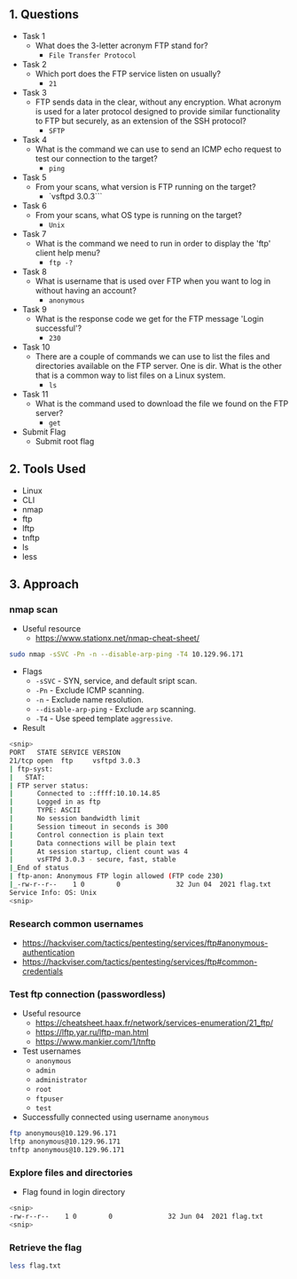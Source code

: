 ## 1. Questions
- Task 1
	- What does the 3-letter acronym FTP stand for?
		- `File Transfer Protocol`
- Task 2
	- Which port does the FTP service listen on usually?
		- `21`
- Task 3
	- FTP sends data in the clear, without any encryption. What acronym is used for a later protocol designed to provide similar functionality to FTP but securely, as an extension of the SSH protocol?
		- `SFTP`
- Task 4
	- What is the command we can use to send an ICMP echo request to test our connection to the target?
		- `ping`
- Task 5
	- From your scans, what version is FTP running on the target?
		- `vsftpd 3.0.3```
- Task 6
	- From your scans, what OS type is running on the target?
		- `Unix`
- Task 7
	- What is the command we need to run in order to display the 'ftp' client help menu?
		- `ftp -?`
- Task 8
	- What is username that is used over FTP when you want to log in without having an account?
		- `anonymous`
- Task 9
	- What is the response code we get for the FTP message 'Login successful'?
		- `230`
- Task 10
	- There are a couple of commands we can use to list the files and directories available on the FTP server. One is dir. What is the other that is a common way to list files on a Linux system.
		- `ls`
- Task 11
	- What is the command used to download the file we found on the FTP server?
		- `get`
- Submit Flag
	- Submit root flag
## 2. Tools Used
- Linux
- CLI
- nmap
- ftp
- lftp
- tnftp
- ls
- less
## 3. Approach
### nmap scan
- Useful resource
	- https://www.stationx.net/nmap-cheat-sheet/
```bash
sudo nmap -sSVC -Pn -n --disable-arp-ping -T4 10.129.96.171
```
- Flags
	- `-sSVC` - SYN, service, and default sript scan.
	- `-Pn` - Exclude ICMP scanning.
	- `-n` - Exclude name resolution.
	- `--disable-arp-ping` - Exclude `arp` scanning.
	- `-T4` - Use speed template `aggressive`.
- Result
```bash
<snip>
PORT   STATE SERVICE VERSION
21/tcp open  ftp     vsftpd 3.0.3
| ftp-syst: 
|   STAT: 
| FTP server status:
|      Connected to ::ffff:10.10.14.85
|      Logged in as ftp
|      TYPE: ASCII
|      No session bandwidth limit
|      Session timeout in seconds is 300
|      Control connection is plain text
|      Data connections will be plain text
|      At session startup, client count was 4
|      vsFTPd 3.0.3 - secure, fast, stable
|_End of status
| ftp-anon: Anonymous FTP login allowed (FTP code 230)
|_-rw-r--r--    1 0        0              32 Jun 04  2021 flag.txt
Service Info: OS: Unix
<snip>
```
### Research common usernames
- https://hackviser.com/tactics/pentesting/services/ftp#anonymous-authentication
- https://hackviser.com/tactics/pentesting/services/ftp#common-credentials
### Test ftp connection (passwordless)
- Useful resource
	- https://cheatsheet.haax.fr/network/services-enumeration/21_ftp/
	- https://lftp.yar.ru/lftp-man.html
	- https://www.mankier.com/1/tnftp
- Test usernames
	- `anonymous`
	- `admin`
	- `administrator`
	- `root`
	- `ftpuser`
	- `test`
- Successfully connected using username `anonymous`
```bash
ftp anonymous@10.129.96.171
lftp anonymous@10.129.96.171
tnftp anonymous@10.129.96.171
```
### Explore files and directories
- Flag found in login directory
```bash
<snip>
-rw-r--r--    1 0        0              32 Jun 04  2021 flag.txt
<snip>
```
### Retrieve the flag
```bash
less flag.txt
```
